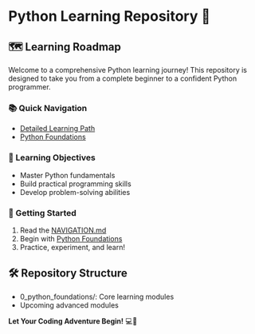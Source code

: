 ﻿# Python Learning Repository 🐍

## 🗺️ Learning Roadmap

Welcome to a comprehensive Python learning journey! This repository is designed to take you from a complete beginner to a confident Python programmer.

### 📚 Quick Navigation
- [Detailed Learning Path](NAVIGATION.md)
- [Python Foundations](00_python_foundations/README.md)

### 🎯 Learning Objectives
- Master Python fundamentals
- Build practical programming skills
- Develop problem-solving abilities

### 🚀 Getting Started
1. Read the [NAVIGATION.md](NAVIGATION.md)
2. Begin with [Python Foundations](00_python_foundations/README.md)
3. Practice, experiment, and learn!

## 🛠 Repository Structure
-  0_python_foundations/: Core learning modules
- Upcoming advanced modules

**Let Your Coding Adventure Begin!** 💻🐍
